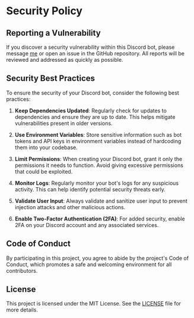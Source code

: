 # Security Policy

## Reporting a Vulnerability

If you discover a security vulnerability within this Discord bot, please message [me](https://discord.com/users/1025125432825237514) or open an issue in the GitHub repository. All reports will be reviewed and addressed as quickly as possible.

## Security Best Practices

To ensure the security of your Discord bot, consider the following best practices:

1. **Keep Dependencies Updated**: Regularly check for updates to dependencies and ensure they are up to date. This helps mitigate vulnerabilities present in older versions.

2. **Use Environment Variables**: Store sensitive information such as bot tokens and API keys in environment variables instead of hardcoding them into your codebase.

3. **Limit Permissions**: When creating your Discord bot, grant it only the permissions it needs to function. Avoid giving excessive permissions that could be exploited.

4. **Monitor Logs**: Regularly monitor your bot's logs for any suspicious activity. This can help identify potential security threats early.

5. **Validate User Input**: Always validate and sanitize user input to prevent injection attacks and other malicious actions.

6. **Enable Two-Factor Authentication (2FA)**: For added security, enable 2FA on your Discord account and any associated services.

## Code of Conduct

By participating in this project, you agree to abide by the project's Code of Conduct, which promotes a safe and welcoming environment for all contributors.

## License

This project is licensed under the MIT License. See the [LICENSE](LICENSE) file for more details.
